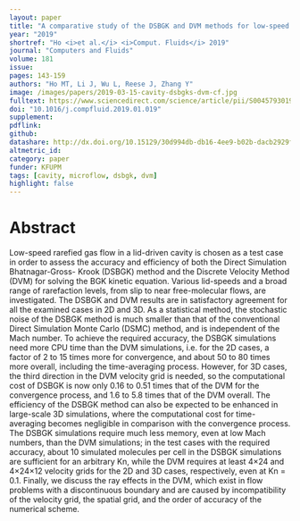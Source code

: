 ```yaml
---
layout: paper
title: "A comparative study of the DSBGK and DVM methods for low-speed rarefied gas flows"
year: "2019"
shortref: "Ho <i>et al.</i> <i>Comput. Fluids</i> 2019"
journal: "Computers and Fluids"
volume: 181
issue:
pages: 143-159
authors: "Ho MT, Li J, Wu L, Reese J, Zhang Y"
image: /images/papers/2019-03-15-cavity-dsbgks-dvm-cf.jpg
fulltext: https://www.sciencedirect.com/science/article/pii/S0045793019300155
doi: "10.1016/j.compfluid.2019.01.019" 
supplement: 
pdflink: 
github:
datashare: http://dx.doi.org/10.15129/30d994db-db16-4ee9-b02b-dacb2929f3ff
altmetric_id: 
category: paper
funder: KFUPM
tags: [cavity, microflow, dsbgk, dvm]
highlight: false
---
```


# Abstract 

Low-speed rarefied gas flow in a lid-driven cavity is chosen as a test case in order to assess the accuracy and efficiency of both the Direct Simulation Bhatnagar-Gross- Krook (DSBGK) method and the Discrete Velocity Method (DVM) for solving the BGK kinetic equation. Various lid-speeds and a broad range of rarefaction levels, from slip to near free-molecular flows, are investigated. The DSBGK and DVM results are in satisfactory agreement for all the examined cases in 2D and 3D. As a statistical method, the stochastic noise of the DSBGK method is much smaller than that of the conventional Direct Simulation Monte Carlo (DSMC) method, and is independent of the Mach number. To achieve the required accuracy, the DSBGK simulations need more CPU time than the DVM simulations, i.e. for the 2D cases, a factor of 2 to 15 times more for convergence, and about 50 to 80 times more overall, including the time-averaging process. However, for 3D cases, the third direction in the DVM velocity grid is needed, so the computational cost of DSBGK is now only 0.16 to 0.51 times that of the DVM for the convergence process, and 1.6 to 5.8 times that of the DVM overall. The efficiency of the DSBGK method can also be expected to be enhanced in large-scale 3D simulations, where the computational cost for time-averaging becomes negligible in comparison with the convergence process. The DSBGK simulations require much less memory, even at low Mach numbers, than the DVM simulations; in the test cases with the required accuracy, about 10 simulated molecules per cell in the DSBGK simulations are sufficient for an arbitrary Kn, while the DVM requires at least 4×24 and 4×24×12 velocity grids for the 2D and 3D cases, respectively, even at Kn = 0.1. Finally, we discuss the ray effects in the DVM, which exist in flow problems with a discontinuous boundary and are caused by incompatibility of the velocity grid, the spatial grid, and the order of accuracy of the numerical scheme.